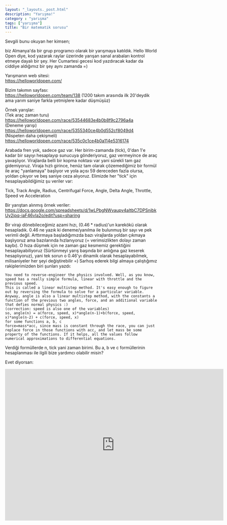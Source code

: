 ```yaml
---
layout: "_layouts._post.html"
description: "Yarışma!"
category : "yarışma"
tags: ["yarışma"]
title: "Bir matematik sorusu"
---
```


Sevgili bunu okuyan her kimsen;

biz Almanya'da bir grup programcı olarak bir yarışmaya katıldık. Hello World Open diye, kod yazarak raylar üzerinde yarışan sanal arabaları kontrol etmeye dayalı bir şey. Her Cumartesi gecesi kod yazdıracak kadar da ciddiye aldığımız bir şey aynı zamanda =)

Yarışmanın web sitesi:  
https://helloworldopen.com/

Bizim takımın sayfası:  
https://helloworldopen.com/team/138 (1200 takım arasında ilk 20'deydik ama yarım saniye farkla yetmişlere kadar düşmüşüz)

Örnek yarışlar:  
(Tek araç zaman turu) https://helloworldopen.com/race/53544683e4b0b8f9c2796a4a  
(Deneme yarışı) https://helloworldopen.com/race/5355340ce4b0d552cf8049d4  
(Nispeten daha çekişmeli) https://helloworldopen.com/race/535c0c1ce4b0a114e5316174

Arabada fren yok, sadece gaz var. Her birim-zamanda (tick), 0'dan 1'e kadar bir sayıyı hesaplayıp sunucuya gönderiyoruz, gaz vermeyince de araç yavaşlıyor. Virajlarda belli bir kopma noktası var yani sürekli tam gaz gidemiyoruz. Viraja hızlı girince, henüz tam olarak çözemediğimiz bir formül ile araç "yanlamaya" başlıyor ve yola açısı 59 dereceden fazla olursa, yoldan çıkıyor ve beş saniye ceza alıyoruz. Elimizde her "tick" için hesaplayabildiğimiz şu veriler var:

Tick, Track Angle, Radius, Centrifugal Force, Angle, Delta Angle, Throttle, Speed ve Acceleration

Bir yarıştan alınmış örnek veriler:  
https://docs.google.com/spreadsheets/d/1wLPbgNWvaupv4aItbC7DPSnibkUy2ipq-iaF46vIa2o/edit?usp=sharing

Bir virajı dönebileceğimiz azami hızı, (0.46 * radius)'un karekökü olarak hesapladık. 0.46 ne yazık ki deneme/yanılma ile bulunmuş bir sayı ve pek verimli değil. Arttırmaya başladığımızda bazı virajlarda yoldan çıkmaya başlıyoruz ama bazılarında hızlanıyoruz (= verimsizlikten dolayı zaman kaybı). O hıza düşmek için ne zaman gaz kesmemiz gerektiğini hesaplayabiliyoruz (Sürtünmeyi yarış başında bir anlığına gaz keserek hesaplıyoruz), yani tek sorun o 0.46'yı dinamik olarak hesaplayabilmek, milisaniyeler her şeyi değiştirebilir =) Sarhoş ederek bilgi almaya çalıştığımız rakiplerimizden biri şunları yazdı:

    You need to reverse-engineer the physics involved. Well, as you know, speed has a really simple formula, linear with throttle and the previous speed. 
    This is called a linear multistep method. It's easy enough to figure out by reversing the formula to solve for a particular variable. 
    Anyway, angle is also a linear multistep method, with the constants a function of the previous two angles, force, and an additional variable that defies normal physics :)
    (correction: speed is also one of the variables)
    so, angle(n) = a(force, speed, x)*angle(n-1)+b(force, speed, x)*angle(n-2) + c(force, speed, x)
    for some functions a, b, c
    force=mass*acc, since mass is constant through the race, you can just replace force in those functions with acc, and let mass be some property of the functions. If it helps, all the values follow numerical approximations to differential equations.

Verdiği formüllerde n, tick yani zaman birimi.
Bu a, b ve c formüllerinin hesaplanması ile ilgili bize yardımcı olabilir misin?

Evet diyorsan:

<iframe src="https://docs.google.com/forms/d/1czxI9pkjlU-IsI7Sl67l5H08d1Tp-OeJpHho6KGkli8/viewform?embedded=true" width="720" height="500" frameborder="0" marginheight="0" marginwidth="0">Loading...</iframe>